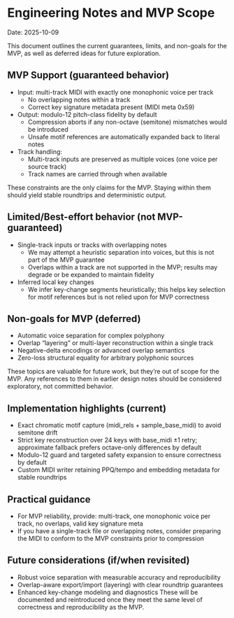 # Engineering Notes and MVP Scope

Date: 2025-10-09

This document outlines the current guarantees, limits, and non-goals for the MVP, as well as deferred ideas for future exploration.

## MVP Support (guaranteed behavior)

- Input: multi-track MIDI with exactly one monophonic voice per track
   - No overlapping notes within a track
   - Correct key signature metadata present (MIDI meta 0x59)
- Output: modulo-12 pitch-class fidelity by default
   - Compression aborts if any non-octave (semitone) mismatches would be introduced
   - Unsafe motif references are automatically expanded back to literal notes
- Track handling:
   - Multi-track inputs are preserved as multiple voices (one voice per source track)
   - Track names are carried through when available

These constraints are the only claims for the MVP. Staying within them should yield stable roundtrips and deterministic output.

## Limited/Best-effort behavior (not MVP-guaranteed)

- Single-track inputs or tracks with overlapping notes
   - We may attempt a heuristic separation into voices, but this is not part of the MVP guarantee
   - Overlaps within a track are not supported in the MVP; results may degrade or be expanded to maintain fidelity
- Inferred local key changes
   - We infer key-change segments heuristically; this helps key selection for motif references but is not relied upon for MVP correctness

## Non-goals for MVP (deferred)

- Automatic voice separation for complex polyphony
- Overlap “layering” or multi-layer reconstruction within a single track
- Negative-delta encodings or advanced overlap semantics
- Zero-loss structural equality for arbitrary polyphonic sources

These topics are valuable for future work, but they’re out of scope for the MVP. Any references to them in earlier design notes should be considered exploratory, not committed behavior.

## Implementation highlights (current)

- Exact chromatic motif capture (midi_rels + sample_base_midi) to avoid semitone drift
- Strict key reconstruction over 24 keys with base_midi ±1 retry; approximate fallback prefers octave-only differences by default
- Modulo-12 guard and targeted safety expansion to ensure correctness by default
- Custom MIDI writer retaining PPQ/tempo and embedding metadata for stable roundtrips

## Practical guidance

- For MVP reliability, provide: multi-track, one monophonic voice per track, no overlaps, valid key signature meta
- If you have a single-track file or overlapping notes, consider preparing the MIDI to conform to the MVP constraints prior to compression

## Future considerations (if/when revisited)

- Robust voice separation with measurable accuracy and reproducibility
- Overlap-aware export/import (layering) with clear roundtrip guarantees
- Enhanced key-change modeling and diagnostics
These will be documented and reintroduced once they meet the same level of correctness and reproducibility as the MVP.

